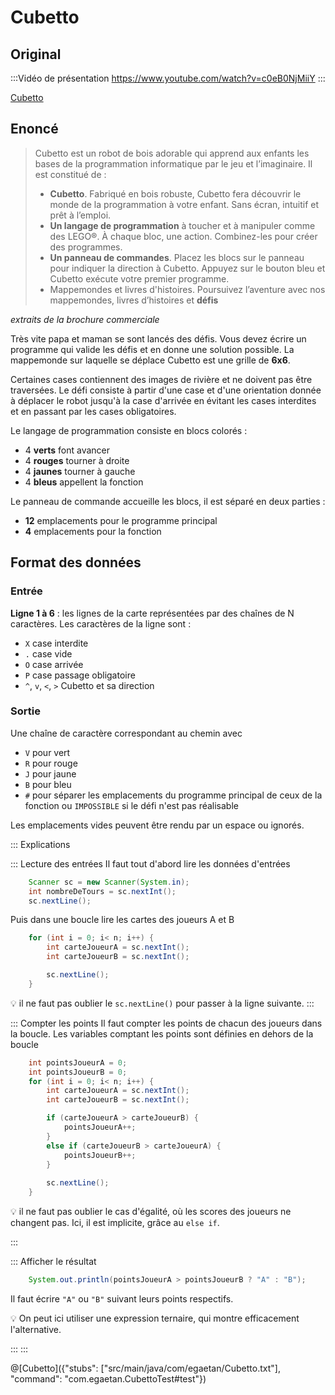 # Cubetto

## Original

:::Vidéo de présentation
https://www.youtube.com/watch?v=c0eB0NjMiiY
:::

[Cubetto](https://www.primotoys.com/fr/)

## Enoncé

>Cubetto est un robot de bois adorable qui apprend aux enfants les bases de la programmation informatique par le jeu et l’imaginaire.
>Il est constitué de :
>+ **Cubetto**. Fabriqué en bois robuste, Cubetto fera découvrir le monde de la programmation à votre enfant. Sans écran, intuitif et prêt à l’emploi.
>+ **Un langage de programmation** à toucher et à manipuler comme des LEGO®. À chaque bloc, une action. Combinez-les pour créer des programmes.
>+ **Un panneau de commandes**. Placez les blocs sur le panneau pour indiquer la direction à Cubetto. Appuyez sur le bouton bleu et Cubetto exécute votre premier programme.
>+ Mappemondes et livres d'histoires. Poursuivez l’aventure avec nos mappemondes, livres d’histoires et **défis**
 
_extraits de la brochure commerciale_ 

Très vite papa et maman se sont lancés des défis. Vous devez écrire un programme qui valide les défis et en donne une solution possible.
La mappemonde sur laquelle se déplace Cubetto est une grille de **6x6**.

Certaines cases contiennent des images de rivière et ne doivent pas être traversées. Le défi consiste à partir d'une case et d'une orientation donnée à déplacer le robot jusqu'à la case d'arrivée en évitant les cases interdites et en passant par les cases obligatoires.

Le langage de programmation consiste en blocs colorés :
+ 4 **verts** font avancer
+ 4 **rouges** tourner à droite
+ 4 **jaunes** tourner à gauche
+ 4 **bleus** appellent la fonction

Le panneau de commande accueille les blocs, il est séparé en deux parties :
+ **12** emplacements pour le programme principal
+ **4** emplacements pour la fonction



## Format des données

### Entrée
**Ligne 1 à 6** : les lignes de la carte représentées par des chaînes de N caractères. Les caractères de la ligne sont  :
+ `X` case interdite
+ `.` case vide
+ `O` case arrivée
+ `P` case passage obligatoire
+ `^`, `v`, `<`, `>` Cubetto et sa direction

### Sortie

Une chaîne de caractère correspondant au chemin avec
+ `V` pour vert
+ `R` pour rouge
+ `J` pour jaune
+ `B` pour bleu
+ `#` pour séparer les emplacements du programme principal de ceux de la fonction
ou `IMPOSSIBLE` si le défi n'est pas réalisable

Les emplacements vides peuvent être rendu par un espace ou ignorés.

::: Explications

::: Lecture des entrées
Il faut tout d'abord lire les données d'entrées
``` java
	Scanner sc = new Scanner(System.in);
	int nombreDeTours = sc.nextInt();
	sc.nextLine();
```

Puis dans une boucle lire les cartes des joueurs A et B
``` java
	for (int i = 0; i< n; i++) {		
		int carteJoueurA = sc.nextInt();
		int carteJoueurB = sc.nextInt();

		sc.nextLine();
	}
```		

💡 il ne faut pas oublier le `sc.nextLine()` pour passer à la ligne suivante.
:::

::: Compter les points
Il faut compter les points de chacun des joueurs dans la boucle.
Les variables comptant les points sont définies en dehors de la boucle

``` java
	int pointsJoueurA = 0;
	int pointsJoueurB = 0;
	for (int i = 0; i< n; i++) {		
		int carteJoueurA = sc.nextInt();
		int carteJoueurB = sc.nextInt();

		if (carteJoueurA > carteJoueurB) {
			pointsJoueurA++;
		}
		else if (carteJoueurB > carteJoueurA) {
			pointsJoueurB++;
		}
		
		sc.nextLine();
	}
```	
💡 il ne faut pas oublier le cas d'égalité, où les scores des joueurs ne changent pas. Ici, il est implicite, grâce au `else if`.

:::

::: Afficher le résultat

``` java
	System.out.println(pointsJoueurA > pointsJoueurB ? "A" : "B");
```
Il faut écrire `"A"` ou `"B"` suivant leurs points respectifs.

💡  On peut ici utiliser une expression ternaire, qui montre efficacement l'alternative.

:::
:::


@[Cubetto]({"stubs": ["src/main/java/com/egaetan/Cubetto.txt"], "command": "com.egaetan.CubettoTest#test"})
